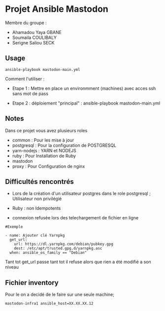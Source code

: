 # Projet Ansible Mastodon 

Membre du groupe : 
- Ahamadou Yaya GBANE
- Soumaila COULIBALY
- Serigne Saliou SECK


## Usage

```
ansible-playbook mastodon-main.yml
```
Comment l'utiliser : 

- Etape 1 : Mettre en place un environmment (machines) avec    acces ssh sans mot de pass
                

- Etape 2 : déploiement "principal" : 
                  ansible-playbook mastodon-main.yml

## Notes

Dans ce projet vous avez plusieurs roles

- common : Pour les mise à jour  
- postgresql : Pour la configuration de POSTGRESQL
- yarn-nodejs : YARN et NODEJS 
- ruby : Pour Installation de Ruby
- mastodon
- proxy : Pour Configuration de nginx



## Difficultés rencontrés 

- Lors de la création d'un utilisateur postgres dans le role postgresql ; Utilisateur non privilégié

- Ruby : non Idempotents

- connexion refusée lors des telechargement de fichier en ligne 

```
#Exemple 

- name: Ajouter clé Yarnpkg
  get_url:
    url: https://dl.yarnpkg.com/debian/pubkey.gpg
    dest: /etc/apt/trusted.gpg.d/yarnpkg.asc
  when: ansible_os_family == "Debian"

```
Tant tot get_url passe tant tot il refuse alors que rien a été modifié a son niveau 


## Fichier inventory 

Pour le on a decidé de le faire sur une seule machine;

```
mastodon-infra1 ansible_host=XX.XX.XX.12
```

